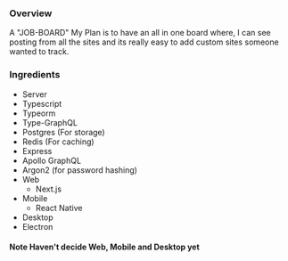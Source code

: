 ### Overview
A "JOB-BOARD"
My Plan is to have an all in one board where,
I can see posting from all the sites and its really 
easy to add custom sites someone wanted to track.

 ### Ingredients
 - Server
  - Typescript 
  - Typeorm
  - Type-GraphQL
  - Postgres (For storage)
  - Redis (For caching)
  - Express
  - Apollo GraphQL
  - Argon2 (for password hashing)
- Web
  - Next.js 
- Mobile
  - React Native
- Desktop
 - Electron

#### Note Haven't decide Web, Mobile and Desktop yet
